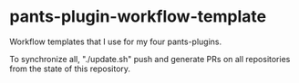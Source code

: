 # pants-plugin-workflow-template

Workflow templates that I use for my four pants-plugins.

To synchronize all, "./update.sh" push and generate PRs on all repositories from the state of this repository.
